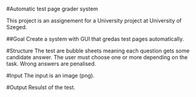 #Automatic test page grader system

This project is an assignement for a University project at University of Szeged. 

##Goal
Create a system with GUI that gredas test pages automatically.

#Structure 
The test are bubble sheets meaning each question gets some candidate answer.
The user must choose one or more depending on the task. Wrong answers are penalised. 

#Input
The input is an image (png).

#Output
Resulst of the test.

